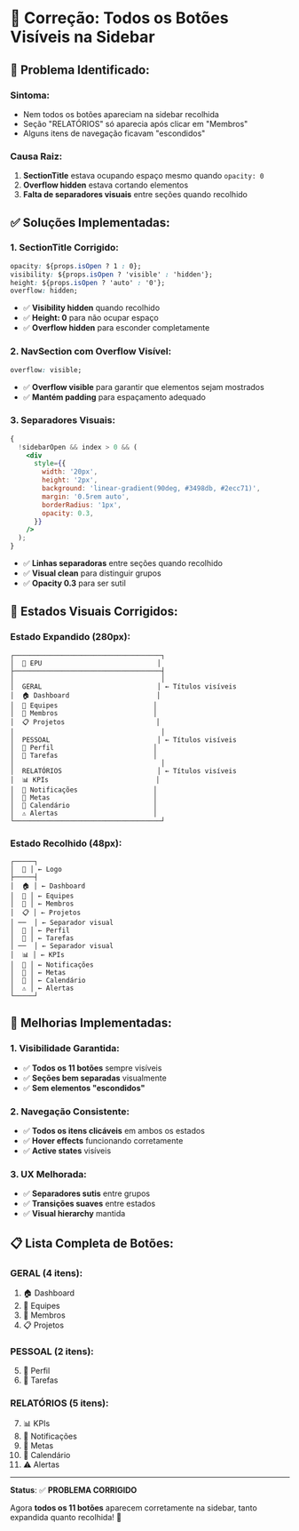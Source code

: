# 🔧 Correção: Todos os Botões Visíveis na Sidebar

## 🐛 **Problema Identificado:**

### **Sintoma:**

- Nem todos os botões apareciam na sidebar recolhida
- Seção "RELATÓRIOS" só aparecia após clicar em "Membros"
- Alguns itens de navegação ficavam "escondidos"

### **Causa Raiz:**

1. **SectionTitle** estava ocupando espaço mesmo quando `opacity: 0`
2. **Overflow hidden** estava cortando elementos
3. **Falta de separadores visuais** entre seções quando recolhido

## ✅ **Soluções Implementadas:**

### **1. SectionTitle Corrigido:**

```css
opacity: ${props.isOpen ? 1 : 0};
visibility: ${props.isOpen ? 'visible' : 'hidden'};
height: ${props.isOpen ? 'auto' : '0'};
overflow: hidden;
```

- ✅ **Visibility hidden** quando recolhido
- ✅ **Height: 0** para não ocupar espaço
- ✅ **Overflow hidden** para esconder completamente

### **2. NavSection com Overflow Visível:**

```css
overflow: visible;
```

- ✅ **Overflow visible** para garantir que elementos sejam mostrados
- ✅ **Mantém padding** para espaçamento adequado

### **3. Separadores Visuais:**

```jsx
{
  !sidebarOpen && index > 0 && (
    <div
      style={{
        width: '20px',
        height: '2px',
        background: 'linear-gradient(90deg, #3498db, #2ecc71)',
        margin: '0.5rem auto',
        borderRadius: '1px',
        opacity: 0.3,
      }}
    />
  );
}
```

- ✅ **Linhas separadoras** entre seções quando recolhido
- ✅ **Visual clean** para distinguir grupos
- ✅ **Opacity 0.3** para ser sutil

## 🎯 **Estados Visuais Corrigidos:**

### **Estado Expandido (280px):**

```
┌─────────────────────────────────────┐
│  🏢 EPU                             │
├─────────────────────────────────────┤
│                                     │
│  GERAL                             │ ← Títulos visíveis
│  🏠 Dashboard                      │
│  👥 Equipes                        │
│  👤 Membros                        │
│  📋 Projetos                       │
│                                     │
│  PESSOAL                           │ ← Títulos visíveis
│  👤 Perfil                         │
│  📝 Tarefas                        │
│                                     │
│  RELATÓRIOS                        │ ← Títulos visíveis
│  📊 KPIs                           │
│  🔔 Notificações                   │
│  🎯 Metas                          │
│  📅 Calendário                     │
│  ⚠️ Alertas                        │
└─────────────────────────────────────┘
```

### **Estado Recolhido (48px):**

```
┌─────┐
│  🏢 │ ← Logo
├─────┤
│  🏠 │ ← Dashboard
│  👥 │ ← Equipes
│  👤 │ ← Membros
│  📋 │ ← Projetos
│ ──  │ ← Separador visual
│  👤 │ ← Perfil
│  📝 │ ← Tarefas
│ ──  │ ← Separador visual
│  📊 │ ← KPIs
│  🔔 │ ← Notificações
│  🎯 │ ← Metas
│  📅 │ ← Calendário
│  ⚠️ │ ← Alertas
└─────┘
```

## 🚀 **Melhorias Implementadas:**

### **1. Visibilidade Garantida:**

- ✅ **Todos os 11 botões** sempre visíveis
- ✅ **Seções bem separadas** visualmente
- ✅ **Sem elementos "escondidos"**

### **2. Navegação Consistente:**

- ✅ **Todos os itens clicáveis** em ambos os estados
- ✅ **Hover effects** funcionando corretamente
- ✅ **Active states** visíveis

### **3. UX Melhorada:**

- ✅ **Separadores sutis** entre grupos
- ✅ **Transições suaves** entre estados
- ✅ **Visual hierarchy** mantida

## 📋 **Lista Completa de Botões:**

### **GERAL (4 itens):**

1. 🏠 Dashboard
2. 👥 Equipes
3. 👤 Membros
4. 📋 Projetos

### **PESSOAL (2 itens):**

5. 👤 Perfil
6. 📝 Tarefas

### **RELATÓRIOS (5 itens):**

7. 📊 KPIs
8. 🔔 Notificações
9. 🎯 Metas
10. 📅 Calendário
11. ⚠️ Alertas

---

**Status**: ✅ **PROBLEMA CORRIGIDO**

Agora **todos os 11 botões** aparecem corretamente na sidebar, tanto expandida quanto recolhida! 🎉
